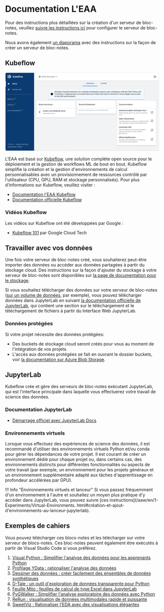 # Documentation L'EAA

Pour des instructions plus détaillées sur la création d'un serveur de bloc-notes, veuillez [suivre les instructions ici](/aaw/en/1-Experiments/Kubeflow.html#setup) pour configurer le serveur de bloc-notes.

Nous avons également [un diaporama](https://054gc-my.sharepoint.com/:p:/g/personal/bryan_paget_statcan_gc_ca/ERkFPxTJwkhNoBKbkCQymqcBoFe2n7PRV0TjLW0KqiJdjQ?e=05Dfg6) avec des instructions sur la façon de créer un serveur de bloc-notes.

## Kubeflow

![Tableau de bord central Kubeflow](../images/kubeflow-main-screen.png)

L'EAA est basé sur [Kubeflow](/aaw/en/1-Experiments/Kubeflow.html), une solution complète open source pour le déploiement et la gestion de workflows ML de bout en bout. Kubeflow simplifie la création et la gestion d'environnements de calcul personnalisables avec un provisionnement de ressources contrôlé par l'utilisateur (CPU, GPU, RAM et stockage personnalisés). Pour plus d’informations sur Kubeflow, veuillez visiter :

- [Documentation l'EAA Kubeflow](/aaw/en/1-Experiments/Kubeflow.html)
- [Documentation officielle Kubeflow](https://www.kubeflow.org/docs/started/introduction/)
    
### Vidéos Kubeflow

Les vidéos sur Kubeflow ont été développées par Google :

- [Kubeflow 101](https://www.youtube.com/playlist?list=PLIivdWyY5sqlS4lN75RPDEyBgTro_YX7x) par Google Cloud Tech

## Travailler avec vos données

Une fois votre serveur de bloc-notes créé, vous souhaiterez peut-être importer des données ou accéder aux données partagées à partir du stockage cloud. Des instructions sur la façon d'ajouter du stockage à votre serveur de bloc-notes sont disponibles sur [la page de documentation pour le stockage](/aaw/en/5-Storage/KubeflowVolumes.html).

Si vous souhaitez télécharger des données sur votre serveur de bloc-notes ([sur un volume de données](/aaw/en/5-Storage/KubeflowVolumes.html#setup), par exemple), vous pouvez télécharger données dans JupyterLab en suivant [la documentation officielle de JupyterLab](https://jupyterlab.readthedocs.io/en/stable/user/files.html#uploading-and-downloading), qui contient une section sur le téléchargement et le téléchargement de fichiers à partir du Interface Web JupyterLab.

### Données protégées

Si votre projet nécessite des données protégées:

- Des buckets de stockage cloud seront créés pour vous au moment de l'intégration de vos projets.
- L'accès aux données protégées se fait en ouvrant le dossier buckets, voir [la documentation sur Azure Blob Storage](/aaw/en/5-Storage/AzureBlobStorage.html).

## JupyterLab

Kubeflow crée et gère des serveurs de bloc-notes exécutant JupyterLab, qui est l'interface principale dans laquelle vous effectuerez votre travail de science des données.

### Documentation JupyterLab

- [Démarrage officiel avec JupyterLab Docs](https://jupyterlab.readthedocs.io/en/stable/getting_started/overview.html)

### Environnements virtuels

Lorsque vous effectuez des expériences de science des données, il est recommandé d'utiliser des environnements virtuels Python et/ou conda pour gérer les dépendances de votre projet. Il est courant de créer un environnement dédié pour chaque projet ou, dans certains cas, des environnements distincts pour différentes fonctionnalités ou aspects de votre travail (par exemple, un environnement pour les projets généraux et un environnement supplémentaire adapté aux tâches d'apprentissage en profondeur accélérées par GPU).

!!! Info "Environnements virtuels et lanceur"
     Si vous passez fréquemment d'un environnement à l'autre et souhaitez un moyen plus pratique d'y accéder dans JupyterLab, vous pouvez suivre [ces instructions](/aaw/en/1-Experiments/Virtual-Environments. html#création-et-ajout-d'environnements-au-lanceur-jupyterlab).

## Exemples de cahiers

Vous pouvez télécharger ces blocs-notes et les télécharger sur votre serveur de blocs-notes. Ces bloc-notes peuvent également être exécutés à partir de Visual Studio Code si vous préférez.

1. [Visual Python : Simplifier l'analyse des données pour les apprenants Python](/aaw/en/1-Experiments/Notebooks/VisualPython_EN.html)
2. [Profilage YData : rationaliser l'analyse des données](/aaw/en/1-Experiments/Notebooks/YData-Profiling_EN.html)
3. [Dessiner des données : créer facilement des ensembles de données synthétiques](/aaw/en/1-Experiments/Notebooks/DrawData_EN.html)
4. [D-Tale : un outil d'exploration de données transparente pour Python](/aaw/en/1-Experiments/Notebooks/DTale_EN.html)
5. [Feuille Mito : feuilles de calcul de type Excel dans JupyterLab](/aaw/en/1-Experiments/Notebooks/MitoSheet_EN.html)
6. [PyGWalker : Simplifier l'analyse exploratoire des données avec Python](/aaw/en/1-Experiments/Notebooks/PyGWalker_EN.html)
7. [ReRun : visualisation de données multimodales rapide et puissante](/aaw/en/1-Experiments/Notebooks/ReRun_EN.html)
8. [SweetViz : Rationaliser l'EDA avec des visualisations élégantes](/aaw/en/1-Experiments/Notebooks/SweetViz_EN.html)
